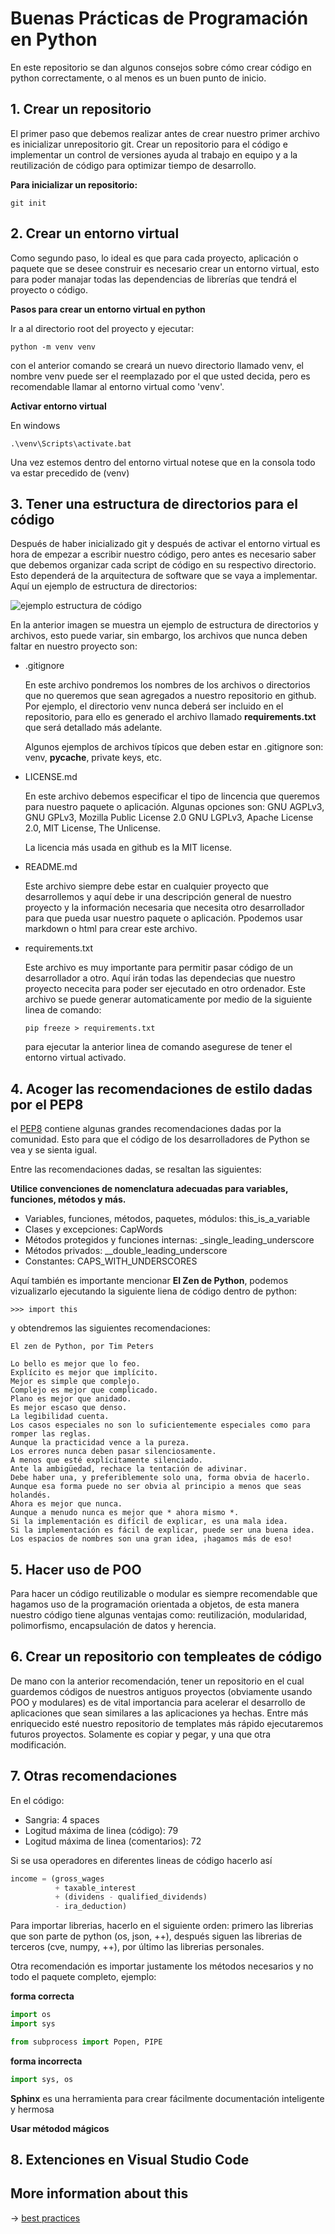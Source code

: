 # Buenas Prácticas de Programación en Python

En este repositorio se dan algunos consejos sobre cómo crear código 
en python correctamente, o al menos es un buen punto de inicio.


## 1. Crear un repositorio

El primer paso que debemos realizar antes de crear nuestro primer archivo es inicializar unrepositorio git. Crear un repositorio para el código e implementar un control de versiones ayuda al trabajo en equipo y a la reutilización de código para optimizar tiempo de desarrollo. 

**Para inicializar un repositorio:**

```
git init
```

## 2. Crear un entorno virtual

Como segundo paso, lo ideal es que para cada proyecto, aplicación o paquete que se desee construir es necesario crear un entorno virtual, esto para poder manajar todas las dependencias de librerías que tendrá el proyecto o código.

**Pasos para crear un entorno virtual en python**

Ir a al directorio root del proyecto y ejecutar:

```
python -m venv venv
```

con el anterior comando se creará un nuevo directorio llamado venv, el nombre venv puede ser el reemplazado por el que usted decida, pero es recomendable llamar al entorno virtual como 'venv'.

**Activar entorno virtual**

En windows

```
.\venv\Scripts\activate.bat
```

Una vez estemos dentro del entorno virtual notese que en la consola todo va estar precedido de (venv)

## 3. Tener una estructura de directorios para el código

Después de haber inicializado git y después de activar el entorno virtual es hora de empezar a escribir nuestro código, pero antes es necesario saber que debemos organizar cada script  de código en su respectivo directorio. Esto dependerá de la arquitectura de software que se vaya a implementar. 
Aquí un ejemplo de estructura de directorios:

![ejemplo estructura de código](images/estructura_codigo.JPG)

En la anterior imagen se muestra un ejemplo de estructura de directorios y archivos, esto puede variar, sin embargo, los archivos que nunca deben faltar en nuestro proyecto son:

* .gitignore

    En este archivo pondremos los nombres de los archivos o directorios que no queremos que sean agregados a nuestro repositorio en github. Por ejemplo, el directorio venv nunca deberá ser incluido en el repositorio, para ello es generado el archivo llamado **requirements.txt** que será detallado más adelante.

    Algunos ejemplos de archivos típicos que deben estar en .gitignore son: venv, __pycache__, private keys, etc.

* LICENSE.md

    En este archivo debemos especificar el tipo de lincencia que queremos para nuestro paquete o aplicación. Algunas opciones son: GNU AGPLv3, GNU GPLv3, Mozilla Public License 2.0 GNU LGPLv3, Apache License 2.0, MIT License, The Unlicense.

    La licencia más usada en github es la MIT license.

* README.md

    Este archivo siempre debe estar en cualquier proyecto que desarrollemos y aquí debe ir una descripción general de nuestro proyecto y la información necesaria que necesita otro desarrollador para que pueda usar nuestro paquete o aplicación. Ppodemos usar markdown o html para crear este archivo.

* requirements.txt

    Este archivo es muy importante para permitir pasar código de un desarrollador a otro.
    Aquí irán todas las dependecias que nuestro proyecto nececita para poder ser ejecutado en otro ordenador.
    Este archivo se puede generar automaticamente por medio de la siguiente linea de comando:

    ```
    pip freeze > requirements.txt
    ```

    para ejecutar la anterior linea de comando asegurese de tener el entorno virtual activado.

## 4. Acoger las recomendaciones de estilo dadas por el PEP8

el [PEP8](https://www.python.org/dev/peps/pep-0008/) contiene algunas grandes recomendaciones dadas por la comunidad. Esto para que el código de los desarrolladores de Python se vea y se sienta igual.

Entre las recomendaciones dadas, se resaltan las siguientes:

**Utilice convenciones de nomenclatura adecuadas para variables, funciones, métodos y más.**

* Variables, funciones, métodos, paquetes, módulos: this_is_a_variable
* Clases y excepciones: CapWords
* Métodos protegidos y funciones internas: _single_leading_underscore
* Métodos privados: __double_leading_underscore
* Constantes: CAPS_WITH_UNDERSCORES

Aquí también es importante mencionar **El Zen de Python**, podemos vizualizarlo
ejecutando la siguiente liena de código dentro de python:

```
>>> import this
```

y obtendremos las siguientes recomendaciones:

```
El zen de Python, por Tim Peters

Lo bello es mejor que lo feo.
Explícito es mejor que implícito.
Mejor es simple que complejo.
Complejo es mejor que complicado.
Plano es mejor que anidado.
Es mejor escaso que denso.
La legibilidad cuenta.
Los casos especiales no son lo suficientemente especiales como para romper las reglas.
Aunque la practicidad vence a la pureza.
Los errores nunca deben pasar silenciosamente.
A menos que esté explícitamente silenciado.
Ante la ambigüedad, rechace la tentación de adivinar.
Debe haber una, y preferiblemente solo una, forma obvia de hacerlo.
Aunque esa forma puede no ser obvia al principio a menos que seas holandés.
Ahora es mejor que nunca.
Aunque a menudo nunca es mejor que * ahora mismo *.
Si la implementación es difícil de explicar, es una mala idea.
Si la implementación es fácil de explicar, puede ser una buena idea.
Los espacios de nombres son una gran idea, ¡hagamos más de eso!
```

## 5. Hacer uso de POO

Para hacer un código reutilizable o modular es siempre recomendable que hagamos uso
de la programación orientada a objetos, de esta manera nuestro código tiene algunas ventajas
como: reutilización, modularidad, polimorfismo, encapsulación de datos y herencia.

## 6. Crear un repositorio con templeates de código

De mano con la anterior recomendación, tener un repositorio en el cual guardemos
códigos de nuestros antiguos proyectos (obviamente usando POO y modulares) es de vital 
importancia para acelerar el desarrollo de aplicaciones que sean similares a las 
aplicaciones ya hechas. Entre más enriquecido esté nuestro repositorio de templates
más rápido ejecutaremos futuros proyectos. Solamente es copiar y pegar, y una que otra
modificación. 

## 7. Otras recomendaciones

En el código:

* Sangria: 4 spaces
* Logitud máxima de linea (código): 79
* Logitud máxima de linea (comentarios): 72

Si se usa operadores en diferentes lineas de código hacerlo así

```Python
income = (gross_wages
          + taxable_interest
          + (dividens - qualified_dividends)
          - ira_deduction)
``` 

Para importar librerias, hacerlo en el siguiente orden: primero las librerias que son parte
de python (os, json, ++), después siguen las librerias de terceros (cve, numpy, ++), por
último las librerias personales.

Otra recomendación es importar justamente los métodos necesarios y no todo el paquete completo,
ejemplo:

**forma correcta**

```Python
import os
import sys
``` 

```Python
from subprocess import Popen, PIPE
``` 

**forma incorrecta**

```Python
import sys, os
``` 

**Sphinx** es una herramienta para crear fácilmente documentación inteligente y hermosa

**Usar métodod mágicos**

## 8. Extenciones en Visual Studio Code


## More information about this


-> [best practices](https://data-flair.training/blogs/python-best-practices)